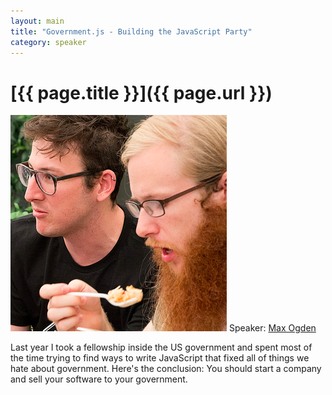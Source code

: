 ```yaml
---
layout: main
title: "Government.js - Building the JavaScript Party"
category: speaker
---
```


# [{{ page.title }}]({{ page.url }})

<a href="http://www.maxogden.com"><img src="/images/max-ogden.png" class="speaker" alt="Max Ogden"></a>
Speaker: <a href="http://www.maxogden.com">Max Ogden</a>

Last year I took a fellowship inside the US government and spent most of the time trying to find ways to write JavaScript that fixed all of things we hate about government. Here's the conclusion: You should start a company and sell your software to your government.
